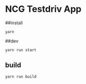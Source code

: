 # NCG Testdriv App

##install
```
yarn
```
##dev

```
yarn run start
```

## build

```
yarn run build
```
